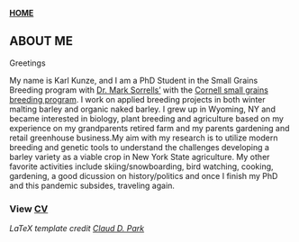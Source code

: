 **<span style="color: grey;"> [HOME](./index.md) </span>**

## ABOUT ME  



Greetings 

My name is Karl Kunze, and I am a PhD Student in the Small Grains Breeding program with [Dr. Mark Sorrells’](https://plbrgen.cals.cornell.edu/people/mark-sorrells/) with the  [Cornell small grains breeding program](http://smallgrains.cals.cornell.edu/). I work on applied breeding projects in both winter malting barley and organic naked barley. I grew up in Wyoming, NY and became interested in biology, plant breeding and agriculture based on my experience on my grandparents retired farm and my parents gardening and retail greenhouse business.My aim with my research is to utilize modern breeding and genetic tools to understand the challenges developing a barley variety as a viable crop in New York State agriculture. My other favorite activities include skiing/snowboarding, bird watching, cooking, gardening, a good dicussion on history/politics and once I finish my PhD and this pandemic subsides, traveling again. 


### **View [CV](./CV/karlkunze-cv.pdf)**   
*LaTeX template credit [Claud D. Park](https://github.com/posquit0/Awesome-CV)*
